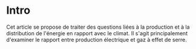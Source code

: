 # Intro

Cet article se propose de traiter des questions liées à la production et à la distribution de l'énergie en rapport avec le climat. Il s'agit principalement d'examiner le rapport entre production électrique et gaz à effet de serre.

## 



